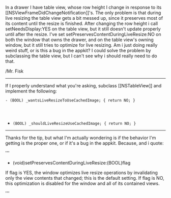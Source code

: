 

In a drawer I have table view, whose row height I change in response to its [[NSViewFrameDidChangeNotification]]'s. The only problem is that during live resizing the table view gets a bit messed up, since it preserves most of its content until the resize is finished. After changing the row height i call setNeedsDisplay:YES on the table view, but it still doesn't update properly until after the resize. I've set setPreservesContentDuringLiveResize:NO on both the window that owns the drawer, and on the table view's owning window, but it still tries to optimize for live resizing. Am i just doing really weird stuff, or is this a bug in the appkit? I could solve the problem by subclassing the table view, but I can't see why i should really need to do that.

/Mr. Fisk

----

If I properly understand what you're asking, subclass [[NSTableView]] and implement the following:

<code>- (BOOL) _wantsLiveResizeToUseCachedImage;
{
    return NO;
}

- (BOOL) _shouldLiveResizeUseCachedImage;
{
    return NO;
}</code>

----

Thanks for the tip, but what I'm actually wondering is if the behavior I'm getting is the proper one, or if it's a bug in the appkit. Because, and i quote: 

'''

- (void)setPreservesContentDuringLiveResize:(BOOL)flag

If flag is YES, the window optimizes live resize operations by invalidating only the view contents that changed; this is the default setting. If flag is NO, this optimization is disabled for the window and all of its contained views.

'''